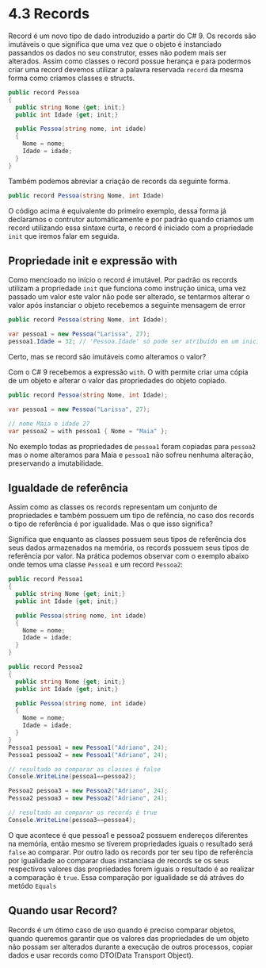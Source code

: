 # 4.3 Records

Record é um novo tipo de dado introduzido a partir do C# 9. Os records são imutáveis o que significa que uma vez que o objeto é instanciado passandos os dados no seu construtor, esses não podem mais ser alterados. Assim como classes o record possue herança e para podermos criar uma record devemos utilizar a palavra reservada `record` da mesma forma como criamos classes e structs.

```cs
public record Pessoa
{
  public string Nome {get; init;}
  public int Idade {get; init;}

  public Pessoa(string nome, int idade)
  {
    Nome = nome;
    Idade = idade;
  }
}
```
Também podemos abreviar a criação de records da seguinte forma.

```cs
public record Pessoa(string Nome, int Idade)
```

O código acima é equivalente do primeiro exemplo, dessa forma já declaramos o contrutor automáticamente e por padrão quando criamos um record utilizando essa sintaxe curta, o record é iniciado com a propriedade `init` que iremos falar em seguida.

## Propriedade init e expressão with

Como mencioado no início o record é imutável. Por padrão os records utilizam a propriedade `init` que funciona como instrução única, uma vez passado um valor este valor não pode ser alterado, se tentarmos alterar o valor após instanciar o objeto recebemos a seguinte mensagem de error

```cs
public record Pessoa(string Nome, int Idade);

var pessoa1 = new Pessoa("Larissa", 27);
pessoa1.Idade = 32; // 'Pessoa.Idade' só pode ser atribuído em um inicializador de objeto.
```

Certo, mas se record são imutáveis como alteramos o valor?

Com o C# 9 recebemos a expressão `with`. O with permite criar uma cópia de um objeto e alterar o valor das propriedades do objeto copiado.

```cs
public record Pessoa(string Nome, int Idade);

var pessoa1 = new Pessoa("Larissa", 27);

// nome Maia e idade 27
var pessoa2 = with pessoa1 { Nome = "Maia" };
```
No exemplo todas as propriedades de `pessoa1` foram copiadas para `pessoa2` mas o nome alteramos para Maia e `pessoa1` não sofreu nenhuma alteração, preservando a imutabilidade.

## Igualdade de referência

Assim como as classes os records representam um conjunto de propriedades e também possuem um tipo de refência, no caso dos records o tipo de referência é por igualidade. Mas o que isso significa?

Significa que enquanto as classes possuem seus tipos de referência dos seus dados armazenados na memória, os records possuem seus tipos de referência por valor. Na prática podemos observar com o exemplo abaixo onde temos uma classe `Pessoa1` e um record `Pessoa2`:

```cs
public record Pessoa1
{
  public string Nome {get; init;}
  public int Idade {get; init;}

  public Pessoa(string nome, int idade)
  {
    Nome = nome;
    Idade = idade;
  }
}

public record Pessoa2
{
  public string Nome {get; init;}
  public int Idade {get; init;}

  public Pessoa(string nome, int idade)
  {
    Nome = nome;
    Idade = idade;
  }
}
Pessoa1 pessoa1 = new Pessoa1("Adriano", 24);
Pessoa1 pessoa2 = new Pessoa1("Adriano", 24);

// resultado ao comparar as classes é false
Console.WriteLine(pessoa1==pessoa2);

Pessoa2 pessoa3 = new Pessoa2("Adriano", 24);
Pessoa2 pessoa3 = new Pessoa2("Adriano", 24);

// resultado ao comparar os records é true
Console.WriteLine(pessoa3==pessoa4);
```

O que acontece é que pessoa1 e pessoa2 possuem endereços diferentes na memória, então mesmo se tiverem propriedades iguais o resultado será `false` ao comparar. Por outro lado os records por ter seu tipo de referência por igualidade ao comparar duas instanciasa de records se os seus respectivos valores das propriedades forem iguais o resultado é ao realizar a comparação é `true`. Essa comparação por igualidade se dá atráves do metódo `Equals`

## Quando usar Record?

Records é um ótimo caso de uso quando é preciso comparar objetos, quando queremos garantir que os valores das propriedades de um objeto não possam ser alterados durante a execução de outros processos, copiar dados e usar records como DTO(Data Transport Object).

